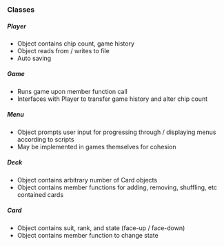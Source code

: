 ### Classes
##### Player
- Object contains chip count, game history
- Object reads from / writes to file
- Auto saving

##### Game
- Runs game upon member function call
- Interfaces with Player to transfer game history and alter chip count

##### Menu
- Object prompts user input for progressing through / displaying menus according to scripts
- May be implemented in games themselves for cohesion

##### Deck
- Object contains arbitrary number of Card objects
- Object contains member functions for adding, removing, shuffling, etc contained cards

##### Card
- Object contains suit, rank, and state (face-up / face-down)
- Object contains member function to change state

